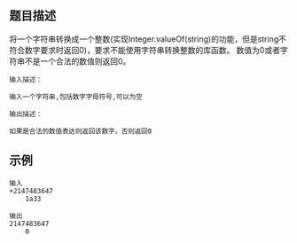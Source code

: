 ## 题目描述

将一个字符串转换成一个整数(实现Integer.valueOf(string)的功能，但是string不符合数字要求时返回0)，要求不能使用字符串转换整数的库函数。 数值为0或者字符串不是一个合法的数值则返回0。
```
输入描述：

输入一个字符串,包括数字字母符号,可以为空

输出描述：

如果是合法的数值表达则返回该数字，否则返回0
```

## 示例
```
输入
+2147483647
    1a33

输出
2147483647
    0
```
